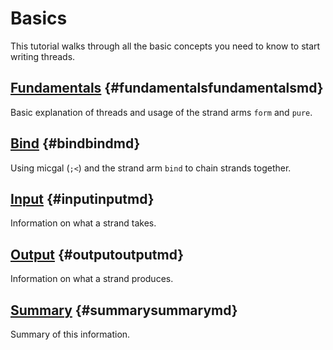 # Basics

This tutorial walks through all the basic concepts you need to know to
start writing threads.

## [Fundamentals](fundamentals.md) {#fundamentalsfundamentalsmd}

Basic explanation of threads and usage of the strand arms `form` and `pure`.

## [Bind](bind.md) {#bindbindmd}

Using micgal (`;<`) and the strand arm `bind` to chain strands together.

## [Input](input.md) {#inputinputmd}

Information on what a strand takes.

## [Output](output.md) {#outputoutputmd}

Information on what a strand produces.

## [Summary](summary.md) {#summarysummarymd}

Summary of this information.

